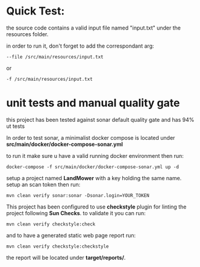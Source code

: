 # Quick Test:

the source code contains a valid input file named "input.txt" under the resources folder.

in order to run it, don't forget to add the correspondant arg:
``` 
--file /src/main/resources/input.txt
```
or
``` 
-f /src/main/resources/input.txt
```

# unit tests and manual quality gate

this project has been tested against sonar default quality gate and has 94% ut tests

In order to test sonar, a minimalist docker compose is located under **src/main/docker/docker-compose-sonar.yml**

to run it make sure u have a valid running docker environment then run:
``` 
docker-compose -f src/main/docker/docker-compose-sonar.yml up -d
``` 
setup a project named **LandMower** with a key holding the same name. setup an scan token then run:
``` 
mvn clean verify sonar:sonar -Dsonar.login=YOUR_TOKEN
``` 

This project has been configured to use **checkstyle** plugin for linting the project following **Sun Checks**. to validate it you can run:
``` 
mvn clean verify checkstyle:check
``` 
and to have a generated static web page report run:
``` 
mvn clean verify checkstyle:checkstyle
``` 
the report will be located under **target/reports/**.
